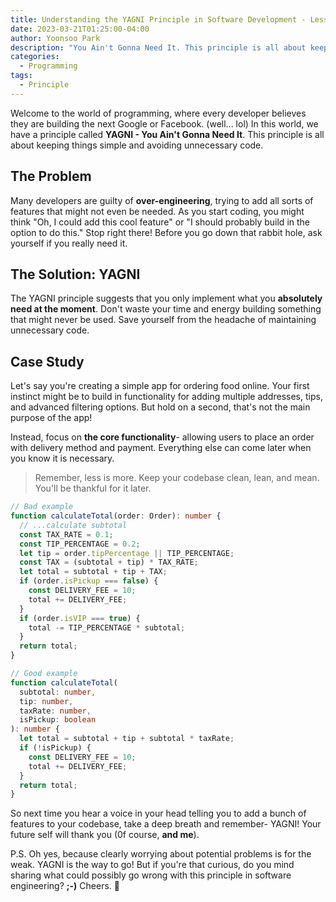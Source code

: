 ```yaml
---
title: Understanding the YAGNI Principle in Software Development - Less is More
date: 2023-03-21T01:25:00-04:00
author: Yoonsoo Park
description: "You Ain't Gonna Need It. This principle is all about keeping things simple and avoiding unnecessary code."
categories:
  - Programming
tags:
  - Principle
---
```


Welcome to the world of programming, where every developer believes they are building the next Google or Facebook. (well... lol) In this world, we have a principle called **YAGNI - You Ain't Gonna Need It**. This principle is all about keeping things simple and avoiding unnecessary code.

## The Problem

Many developers are guilty of **over-engineering**, trying to add all sorts of features that might not even be needed. As you start coding, you might think "Oh, I could add this cool feature" or "I should probably build in the option to do this." Stop right there! Before you go down that rabbit hole, ask yourself if you really need it.

## The Solution: YAGNI

The YAGNI principle suggests that you only implement what you **absolutely need at the moment**. Don't waste your time and energy building something that might never be used. Save yourself from the headache of maintaining unnecessary code.

## Case Study

Let's say you're creating a simple app for ordering food online. Your first instinct might be to build in functionality for adding multiple addresses, tips, and advanced filtering options. But hold on a second, that's not the main purpose of the app!

Instead, focus on **the core functionality**- allowing users to place an order with delivery method and payment. Everything else can come later when you know it is necessary.

> Remember, less is more. Keep your codebase clean, lean, and mean. You'll be thankful for it later.

```typescript
// Bad example
function calculateTotal(order: Order): number {
  // ...calculate subtotal
  const TAX_RATE = 0.1;
  const TIP_PERCENTAGE = 0.2;
  let tip = order.tipPercentage || TIP_PERCENTAGE;
  const TAX = (subtotal + tip) * TAX_RATE;
  let total = subtotal + tip + TAX;
  if (order.isPickup === false) {
    const DELIVERY_FEE = 10;
    total += DELIVERY_FEE;
  }
  if (order.isVIP === true) {
    total -= TIP_PERCENTAGE * subtotal;
  }
  return total;
}

// Good example
function calculateTotal(
  subtotal: number,
  tip: number,
  taxRate: number,
  isPickup: boolean
): number {
  let total = subtotal + tip + subtotal * taxRate;
  if (!isPickup) {
    const DELIVERY_FEE = 10;
    total += DELIVERY_FEE;
  }
  return total;
}
```

So next time you hear a voice in your head telling you to add a bunch of features to your codebase, take a deep breath and remember- YAGNI!
Your future self will thank you (0f course, **and me**).

P.S. Oh yes, because clearly worrying about potential problems is for the weak. YAGNI is the way to go! But if you're that curious, do you mind sharing what could possibly go wrong with this principle in software engineering? **;-)** Cheers. 🍺
